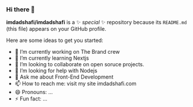 ### Hi there 👋


**imdadshafi/imdadshafi** is a ✨ _special_ ✨ repository because its `README.md` (this file) appears on your GitHub profile.

Here are some ideas to get you started:

- 🔭 I’m currently working on The Brand crew
- 🌱 I’m currently learning Nextjs
- 👯 I’m looking to collaborate on open soruce projects.
- 🤔 I’m looking for help with Nodejs
- 💬 Ask me about Front-End Development
- 📫 How to reach me: visit my site imdadshafi.com
- 😄 Pronouns: ...
- ⚡ Fun fact: ...
